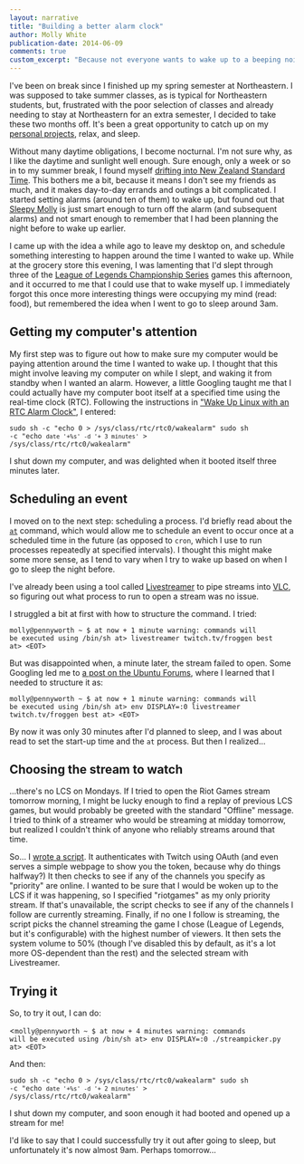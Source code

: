 ```yaml
---
layout: narrative
title: "Building a better alarm clock"
author: Molly White
publication-date: 2014-06-09
comments: true
custom_excerpt: "Because not everyone wants to wake up to a beeping noise."
---
```


I've been on break since I finished up my spring semester at Northeastern. I was supposed to take summer classes, as is typical for Northeastern students, but, frustrated with the poor selection of classes and already needing to stay at Northeastern for an extra semester, I decided to take these two months off. It's been a great opportunity to catch up on my <a href="http://mollywhite.net/#projects">personal projects</a>, relax, and sleep.

Without many daytime obligations, I become nocturnal. I'm not sure why, as I like the daytime and sunlight well enough. Sure enough, only a week or so in to my summer break, I found myself <a href="http://xkcd.com/448/">drifting into New Zealand Standard Time</a>. This bothers me a bit, because it means I don't see my friends as much, and it makes day-to-day errands and outings a bit complicated. I started setting alarms (around ten of them) to wake up, but found out that <a href="https://www.youtube.com/watch?v=1fGIdZShScA">Sleepy Molly</a> is just smart enough to turn off the alarm (and subsequent alarms) and not smart enough to remember that I had been planning the night before to wake up earlier.

I came up with the idea a while ago to leave my desktop on, and schedule something interesting to happen around the time I wanted to wake up. While at the grocery store this evening, I was lamenting that I'd slept through three of the <a href="http://na.lolesports.com/">League of Legends Championship Series</a> games this afternoon, and it occurred to me that I could use that to wake myself up. I immediately forgot this once more interesting things were occupying my mind (read: food), but remembered the idea when I went to go to sleep around 3am.

<h2 id="gettingmycomputersattention">Getting my computer's attention</h2>

My first step was to figure out how to make sure my computer would be paying attention around the time I wanted to wake up. I thought that this might involve leaving my computer on while I slept, and waking it from standby when I wanted an alarm. However, a little Googling taught me that I could actually have my computer boot itself at a specified time using the real-time clock (RTC). Following the instructions in <a href="http://www.linux.com/learn/docs/672849-wake-up-linux-with-an-rtc-alarm-clock">"Wake Up Linux with an RTC Alarm Clock"</a>, I entered:

<code>sudo sh -c "echo 0 &gt; /sys/class/rtc/rtc0/wakealarm" 
sudo sh -c "echo `date '+%s' -d '+ 3 minutes'` &gt; /sys/class/rtc/rtc0/wakealarm"
</code>

I shut down my computer, and was delighted when it booted itself three minutes later.

<h2 id="schedulinganevent">Scheduling an event</h2>

I moved on to the next step: scheduling a process. I'd briefly read about the <a href="https://en.wikipedia.org/wiki/At_%28Unix%29"><code>at</code></a> command, which would allow me to schedule an event to occur once at a scheduled time in the future (as opposed to <code>cron</code>, which I use to run processes repeatedly at specified intervals). I thought this might make some more sense, as I tend to vary when I try to wake up based on when I go to sleep the night before.

I've already been using a tool called <a href="http://livestreamer.tanuki.se/en/latest/">Livestreamer</a> to pipe streams into <a href="http://www.videolan.org/vlc/index.html">VLC</a>, so figuring out what process to run to open a stream was no issue.

I struggled a bit at first with how to structure the command. I tried:

<code>molly@pennyworth ~ $ at now + 1 minute
warning: commands will be executed using /bin/sh
at&gt; livestreamer twitch.tv/froggen best
at&gt; &lt;EOT&gt;
</code>

But was disappointed when, a minute later, the stream failed to open. Some Googling led me to <a href="http://ubuntuforums.org/showthread.php?t=1777706&amp;p=10916458#post10916458">a post on the Ubuntu Forums</a>, where I learned that I needed to structure it as:

<code>molly@pennyworth ~ $ at now + 1 minute
warning: commands will be executed using /bin/sh
at&gt; env DISPLAY=:0 livestreamer twitch.tv/froggen best
at&gt; &lt;EOT&gt;
</code>

By now it was only 30 minutes after I'd planned to sleep, and I was about read to set the start-up time and the <code>at</code> process. But then I realized...

<h2 id="choosingthestreamtowatch">Choosing the stream to watch</h2>

...there's no LCS on Mondays. If I tried to open the Riot Games stream tomorrow morning, I might be lucky enough to find a replay of previous LCS games, but would probably be greeted with the standard "Offline" message. I tried to think of a streamer who would be streaming at midday tomorrow, but realized I couldn't think of anyone who reliably streams around that time.

So... I <a href="https://github.com/molly/streampicker">wrote a script</a>. It authenticates with Twitch using OAuth (and even serves a simple webpage to show you the token, because why do things halfway?) It then checks to see if any of the channels you specify as "priority" are online. I wanted to be sure that I would be woken up to the LCS if it was happening, so I specified "riotgames" as my only priority stream. If that's unavailable, the script checks to see if any of the channels I follow are currently streaming. Finally, if no one I follow is streaming, the script picks the channel streaming the game I chose (League of Legends, but it's configurable) with the highest number of viewers. It then sets the system volume to 50% (though I've disabled this by default, as it's a lot more OS-dependent than the rest) and the selected stream with Livestreamer.

<h2 id="tryingit">Trying it</h2>

So, to try it out, I can do:

<<code>molly@pennyworth ~ $ at now + 4 minutes
warning: commands will be executed using /bin/sh
at&gt; env DISPLAY=:0 ./streampicker.py
at&gt; &lt;EOT&gt;
</code>

And then:

<code>sudo sh -c "echo 0 &gt; /sys/class/rtc/rtc0/wakealarm" 
sudo sh -c "echo `date '+%s' -d '+ 2 minutes'` &gt; /sys/class/rtc/rtc0/wakealarm"
</code>

I shut down my computer, and soon enough it had booted and opened up a stream for me!

I'd like to say that I could successfully try it out after going to sleep, but unfortunately it's now almost 9am. Perhaps tomorrow...
